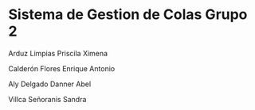 # Sistema de Gestion de Colas Grupo 2


Arduz Limpias Priscila Ximena

Calderón Flores Enrique Antonio

Aly Delgado Danner Abel	

Villca Señoranis Sandra
